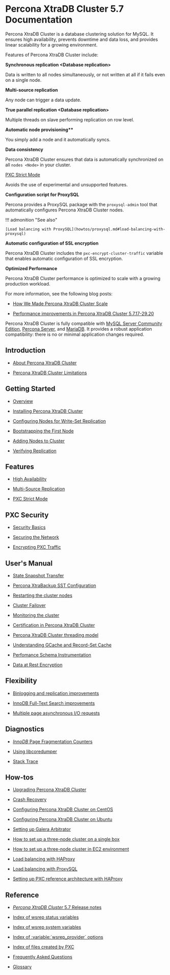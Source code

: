 # Percona XtraDB Cluster 5.7 Documentation

Percona XtraDB Cluster is a database clustering solution for MySQL.
It ensures high availability, prevents downtime and data loss,
and provides linear scalability for a growing environment.

Features of Percona XtraDB Cluster include:

**Synchronous replication &#60;Database replication&#62;**

Data is written to all nodes simultaneously, or not written at all if it fails even on a single node.

**Multi-source replication**

Any node can trigger a data update.

**True parallel replication &#60;Database replication&#62;**

Multiple threads on slave performing replication on row level.

**Automatic node provisioning&#42;&#42;**

You simply add a node and it automatically syncs.

**Data consistency**

Percona XtraDB Cluster ensures that data is automatically synchronized on all `nodes <Node>` in your cluster.

[PXC Strict Mode](features/pxc-strict-mode.md#pxc-strict-mode)

Avoids the use of experimental and unsupported features.

**Configuration script for ProxySQL**

Percona provides a ProxySQL package with the `proxysql-admin`
tool that automatically configures Percona XtraDB Cluster nodes.

!!! admonition "See also"

    [Load balancing with ProxySQL](howtos/proxysql.md#load-balancing-with-proxysql) 

**Automatic configuration of SSL encryption**

Percona XtraDB Cluster includes the `pxc-encrypt-cluster-traffic` variable that enables automatic configuration of SSL encryption.

**Optimized Performance**

Percona XtraDB Cluster performance is optimized to scale with a growing production workload.

For more information, see the following blog posts:

 * [How We Made Percona XtraDB Cluster Scale](https://www.percona.com/blog/2017/04/19/how-we-made-percona-xtradb-cluster-scale/)

 * [Performance improvements in Percona XtraDB Cluster 5.7.17-29.20](https://www.percona.com/blog/2017/04/19/performance-improvements-percona-xtradb-cluster-5-7-17/)

Percona XtraDB Cluster is fully compatible with [MySQL Server Community Edition](https://www.percona.com/doc/percona-xtradb-cluster/8.0/index.html), [Percona Server](https://www.percona.com/software/mysql-database/percona-server), and [MariaDB](https://www.mariadb.com/). It provides a robust application compatibility: there is no or minimal application changes required.

## Introduction


* [About Percona XtraDB Cluster](intro.md)


* [Percona XtraDB Cluster Limitations](limitation.md)


## Getting Started


* [Overview](overview.md)


* [Installing Percona XtraDB Cluster](install/index.md)


* [Configuring Nodes for Write-Set Replication](configure.md)


* [Bootstrapping the First Node](bootstrap.md)


* [Adding Nodes to Cluster](add-node.md)


* [Verifying Replication](verify.md)


## Features


* [High Availability](features/highavailability.md)


* [Multi-Source Replication](features/multimaster-replication.md)


* [PXC Strict Mode](features/pxc-strict-mode.md)


## PXC Security


* [Security Basics](security/index.md)


* [Securing the Network](security/secure-network.md)


* [Encrypting PXC Traffic](security/encrypt-traffic.md)


## User's Manual


* [State Snapshot Transfer](manual/state_snapshot_transfer.md)


* [Percona XtraBackup SST Configuration](manual/xtrabackup_sst.md)


* [Restarting the cluster nodes](manual/restarting_nodes.md)


* [Cluster Failover](manual/failover.md)


* [Monitoring the cluster](manual/monitoring.md)


* [Certification in Percona XtraDB Cluster](manual/certification.md)


* [Percona XtraDB Cluster threading model](manual/threading_model.md)


* [Understanding GCache and Record-Set Cache](manual/gcache_record-set_cache_difference.md)


* [Perfomance Schema Instrumentation](manual/performance_schema_instrumentation.md)


* [Data at Rest Encryption](management/data_at_rest_encryption.md)


## Flexibility


* [Binlogging and replication improvements](flexibility/binlogging_replication_improvements.md)


* [InnoDB Full-Text Search improvements](flexibility/innodb_fts_improvements.md)


* [Multiple page asynchronous I/O requests](performance/aio_page_requests.md)


## Diagnostics


* [*InnoDB* Page Fragmentation Counters](diagnostics/innodb_fragmentation_count.md)


* [Using libcoredumper](diagnostics/libcoredumper.md)


* [Stack Trace](diagnostics/stacktrace.md)


## How-tos


* [Upgrading Percona XtraDB Cluster](howtos/upgrade_guide.md)


* [Crash Recovery](howtos/crash-recovery.md)


* [Configuring Percona XtraDB Cluster on CentOS](howtos/centos_howto.md)


* [Configuring Percona XtraDB Cluster on Ubuntu](howtos/ubuntu_howto.md)


* [Setting up Galera Arbitrator](howtos/garbd_howto.md)


* [How to set up a three-node cluster on a single box](howtos/singlebox.md)


* [How to set up a three-node cluster in EC2 environment](howtos/3nodesec2.md)


* [Load balancing with HAProxy](howtos/haproxy.md)


* [Load balancing with ProxySQL](howtos/proxysql.md)


* [Setting up PXC reference architecture with HAProxy](howtos/virt_sandbox.md)


## Reference


* [*Percona XtraDB Cluster* 5.7 Release notes](release-notes/release-notes_index.md)


* [Index of wsrep status variables](wsrep-status-index.md)


* [Index of wsrep system variables](wsrep-system-index.md)


* [Index of :variable:\`wsrep_provider\` options](wsrep-provider-index.md)


* [Index of files created by PXC](wsrep-files-index.md)


* [Frequently Asked Questions](faq.md)


* [Glossary](glossary.md)


